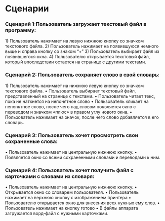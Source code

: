 <h1> Cценарии </h1>

<h3>Сценарий 1:Пользователь загружает текстовый файл в программу:</h3>
    1) Пользователь нажимает на левую нижнюю кнопку со значком текстового файла.
    2) Пользователь нажимает на появившуюся немного выше и справа кнопку со знаком “+”
    3) Пользователь выбирает файл из появившегося окна.
    4) Пользователю открывается текстовый файл, который впоследствии остается на странице с другими текстами.


<h3>Сценарий 2: Пользователь сохраняет слово в свой словарь:</h3>
    1) Пользователь нажимает на нижнюю левую кнопку со значком текстового файла.
    •	Пользователь выбирает текстовый файл, представленный на странице с текстами.
    •	Пользователь читает текс, пока не наткнется на непонятное слово
    •	Пользователь кликает на непонятное слово, после чего над словом появляется окно с переводом и значком «плюс» в правом углу нового окна.
    •	Пользователь нажимает на значок, после чего слово добавляется в его словарь.


<h3>Сценарий 3: Пользователь хочет просмотреть свои сохраненные слова:</h3>
    •	Пользователь нажимает на центральную нижнюю кнопку. 
    •	Появляется окно со всеми сохраненными словами и переводами к ним.


<h3>Сценарий 4: Пользователь хочет получить файл c карточками с словами из словаря:</h3>
    •	Пользователь нажимает на центральную нижнюю кнопку.
    •	Открывается окно со словарем пользователя.
    •	Пользователь нажимает на верхнюю кнопку с изображением принтера
    •	Пользователю открывается окно для внесения всех нужных ему слов.
    •	Пользователь нажимает на кнопку готово
    •	В файлы аппарата загружается ворд-файл с нужными карточками.

